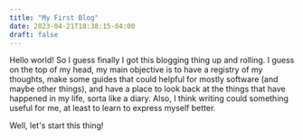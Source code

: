 ```yaml
---
title: "My First Blog"
date: 2023-04-21T18:38:15-04:00
draft: false
---
```


Hello world! So I guess finally I got this blogging thing up and rolling. I guess on the top of my head, my main objective is to have a registry of my thoughts, make some guides that could helpful for mostly software (and maybe other things), and have a place to look back at the things that have happened in my life, sorta like a diary. Also, I think writing could something useful for me, at least to learn to express myself better.

Well, let's start this thing!